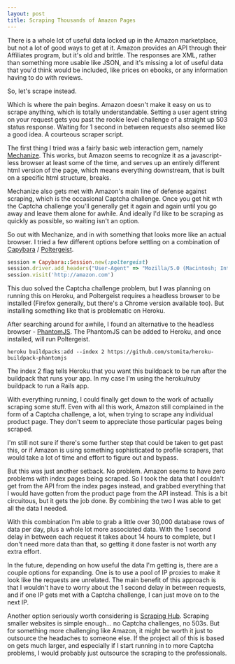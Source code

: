 ```yaml
---
layout: post
title: Scraping Thousands of Amazon Pages
---
```


There is a whole lot of useful data locked up in the Amazon marketplace, but not a lot of good ways to get at it. Amazon provides an API through their Affiliates program, but it's old and brittle. The responses are XML, rather than something more usable like JSON, and it's missing a lot of useful data that you'd think would be included, like prices on ebooks, or any information having to do with reviews.

So, let's scrape instead.

Which is where the pain begins. Amazon doesn't make it easy on us to scrape anything, which is totally understandable. Setting a user agent string on your request gets you past the rookie level challenge of a straight up 503 status response. Waiting for 1 second in between requests also seemed like a good idea. A courteous scraper script.

The first thing I tried was a fairly basic web interaction gem, namely [Mechanize](https://github.com/sparklemotion/mechanize). This works, but Amazon seems to recognize it as a javascript-less browser at least some of the time, and serves up an entirely different html version of the page, which means everything downstream, that is built on a specific html structure, breaks.

Mechanize also gets met with Amazon's main line of defense against scraping, which is the occasional Captcha challenge. Once you get hit wth the Captcha challenge you'll generally get it again and again until you go away and leave them alone for awhile. And ideally I'd like to be scraping as quickly as possible, so waiting isn't an option.

So out with Mechanize, and in with something that looks more like an actual browser. I tried a few different options before settling on a combination of [Capybara](https://github.com/teamcapybara/capybara) / [Poltergeist](https://github.com/teampoltergeist/poltergeist).

```ruby
session = Capybara::Session.new(:poltergeist)
session.driver.add_headers("User-Agent" => "Mozilla/5.0 (Macintosh; Intel Mac OS X 10_10_5) AppleWebKit/537.36 (KHTML, like Gecko) Chrome/54.0.2840.98 Safari/537.36")
session.visit('http://amazon.com')
```

This duo solved the Captcha challenge problem, but I was planning on running this on Heroku, and Poltergeist requires a headless browser to be installed (Firefox generally, but there's a Chrome version available too). But installing something like that is problematic on Heroku.

After searching around for awhile, I found an alternative to the headless browser - [PhantomJS](https://github.com/stomita/heroku-buildpack-phantomjs). The PhantomJS can be added to Heroku, and once installed, will run Poltergeist.

```
heroku buildpacks:add --index 2 https://github.com/stomita/heroku-buildpack-phantomjs
```

The index 2 flag tells Heroku that you want this buildpack to be run after the buildpack that runs your app. In my case I'm using the heroku/ruby buildpack to run a Rails app.

With everything running, I could finally get down to the work of actually scraping some stuff. Even with all this work, Amazon still complained in the form of a Captcha challenge, a lot, when trying to scrape any individual product page. They don't seem to appreciate those particular pages being scraped.

I'm still not sure if there's some further step that could be taken to get past this, or if Amazon is using something sophisticated to profile scrapers, that would take a lot of time and effort to figure out and bypass.

But this was just another setback. No problem. Amazon seems to have zero problems with index pages being scraped. So I took the data that I couldn't get from the API from the index pages instead, and grabbed everything that I would have gotten from the product page from the API instead. This is a bit circuitous, but it gets the job done. By combining the two I was able to get all the data I needed.

With this combination I'm able to grab a little over 30,000 database rows of data per day, plus a whole lot more associated data. With the 1 second delay in between each request it takes about 14 hours to complete, but I don't need more data than that, so getting it done faster is not worth any extra effort.

In the future, depending on how useful the data I'm getting is, there are a couple options for expanding. One is to use a pool of IP proxies to make it look like the requests are unrelated. The main benefit of this approach is that I wouldn't have to worry about the 1 second delay in between requests, and if one IP gets met with a Captcha challenge, I can just move on to the next IP.

Another option seriously worth considering is [Scraping Hub](https://scrapinghub.com/). Scraping smaller websites is simple enough... no Captcha challenges, no 503s. But for something more challenging like Amazon, it might be worth it just to outsource the headaches to someone else. If the project all of this is based on gets much larger, and especially if I start running in to more Captcha problems, I would probably just outsource the scraping to the professionals.